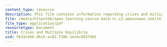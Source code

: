 ```yaml
---
content_type: resource
description: This file contains information regarding crises and multiple equilibria.
file: /media/https%3A/open-learning-course-data-rc.s3.amazonaws.com/14-05-intermediate-macroeconomics-spring-2013/5bd3ce6bdbcbac82738b1ecbc09374b5_MIT14_05S13_LecNot_crises.pdf
file_type: application/pdf
resourcetype: Document
title: Crises and Multiple Equilibria
uid: 5bd3ce6b-dbcb-ac82-738b-1ecbc09374b5
---
```

